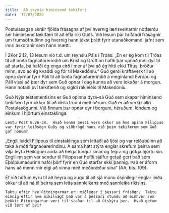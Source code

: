 ```yaml
---
title:  Að skynja himinsend tækifæri
date:  17/07/2020
---
```


Postulasagan skráir fjölda frásagna af því hvernig lærisveinarnir notfærðu sér himinsend tækifæri til að efla ríki Guðs.  Við lesum þar hrífandi frásagnir um frumsöfnuðinn og hvernig hann jókst þrátt fyrir utanaðkomandi jafnt sem innri áskoranir sem hann mætti.

Í 2Kor 2.12, 13 lesum við t.d. um reynslu Páls í Tróas:  „En er ég kom til Tróas til að boða fagnaðarerindið um Krist og Drottinn hafði þar opnað mér dyr til að starfa, þá hafði ég enga eirð í mér af því að ég hitti ekki Títus, bróður minn, svo að ég kvaddi og fór til Makedóníu.“  Guð gerði kraftaverk til að opna dyrnar fyrir Páli til að boða fagnaðarerindið á meginlandi Evrópu og Páll vissi að þær dyr sem Guð opnar í dag kunna að vera lokaðar á morgun.  Hann notaði því tækifærið og sigldi rakleiðis til Makedóníu.

Guð Nýja testamentisins er Guð opinna dyra–sá Guð sem skapar himinsend tækifæri fyrir okkur til að deila trúnni með öðrum.  Guð er að verki í allri Postulasögunni.  Við finnum þar opnar dyr í borgum, héruðum, löndum og einkum í hjörtum einstaklinga.

`Lestu Post 8.26-38.  Hvað kenna þessi vers okkur um hve opinn Filippus var fyrir leiðsögn Guðs og viðbrögð hans við þeim tækifærum sem Guð gaf honum?`

„Engill leiddi Filippus til einstaklings sem leitaði að ljósi og var reiðubúinn að taka á móti fagnaðarerindinu.  Á sama hátt stýra englar skrefum þeirra sem vilja leyfa Heilögum anda að helga tungur sínar og fegra og göfga hjörtu sín.  Engillinn sem var sendur til Filippusar hefði sjálfur getað gert það sem Eþíópíumaðurinn hafði þörf fyrir en Guð starfar ekki þannig.  Það er áform hans að mennirnir eigi að vinna með meðbræður sína“ (AA, bls. 109).

Ef við höfum eyru til að heyra og augu til að sjá munu ósýnilegir englar leiða okkur til að ná til þeirra sem leita sannleikans með sannleika ríkisins.

`Taktu eftir hve Ritningarnar eru miðlægar í þessari frásögn.  Taktu einnig eftir hve mikilvægt það var á þessari stundu að einhver sem þekkti Ritningarnar væri til staðar til að útskýra þær.  Hvað getum við lært af því?`